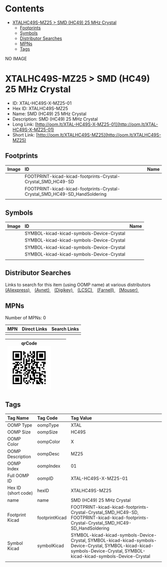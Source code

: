 



Contents
========

* [XTALHC49S-MZ25 > SMD (HC49) 25 MHz Crystal](#xtalhc49s-mz25--smd-hc49-25-mhz-crystal)
	* [Footprints](#footprints)
	* [Symbols](#symbols)
	* [Distributor Searches](#distributor-searches)
	* [MPNs](#mpns)
	* [Tags](#tags)
  
NO IMAGE  
# XTALHC49S-MZ25 > SMD (HC49) 25 MHz Crystal

- ID: XTAL-HC49S-X-MZ25-01
- Hex ID: XTALHC49S-MZ25
- Name: SMD (HC49) 25 MHz Crystal
- Description: SMD (HC49) 25 MHz Crystal
- Long Link: [http://oom.lt/XTAL-HC49S-X-MZ25-01](http://oom.lt/XTAL-HC49S-X-MZ25-01)
- Short Link: [http://oom.lt/XTALHC49S-MZ25](http://oom.lt/XTALHC49S-MZ25)

## Footprints
  

|Image|ID|Name|
| :--- | :--- | :--- |
||FOOTPRINT-kicad-kicad-footprints-Crystal-Crystal_SMD_HC49-SD||
||FOOTPRINT-kicad-kicad-footprints-Crystal-Crystal_SMD_HC49-SD_HandSoldering||
||||

## Symbols
  

|Image|ID|Name|
| :--- | :--- | :--- |
|![]()|SYMBOL-kicad-kicad-symbols-Device-Crystal||
|![]()|SYMBOL-kicad-kicad-symbols-Device-Crystal||
|![]()|SYMBOL-kicad-kicad-symbols-Device-Crystal||
|![]()|SYMBOL-kicad-kicad-symbols-Device-Crystal||
||||

## Distributor Searches
  
Links to search for this item (using OOMP name) at various distributors  
[(Aliexpress) ](https://www.aliexpress.com/wholesale?SearchText=1117SMD+HC49+25+MHz+Crystal)&nbsp;&nbsp;&nbsp;[(Avnet) ](https://www.avnet.com/shop/us/search/SMD+HC49+25+MHz+Crystal)&nbsp;&nbsp;&nbsp;[(Digikey) ](https://www.digikey.co.uk/en/products/result?s=SMD+HC49+25+MHz+Crystal)&nbsp;&nbsp;&nbsp;[(LCSC) ](https://www.lcsc.com/search?q=SMD+HC49+25+MHz+Crystal)&nbsp;&nbsp;&nbsp;[(Farnell) ](https://uk.farnell.com/search?st=SMD+HC49+25+MHz+Crystal)&nbsp;&nbsp;&nbsp;[(Mouser) ](https://www.mouser.com/c/?q=SMD+HC49+25+MHz+Crystal)&nbsp;&nbsp;&nbsp;
## MPNs
  
Number of MPNs: 0  

|MPN|Direct Links|Search Links|
| :--- | :--- | :--- |
||||
  

|qrCode<br>[![](https://raw.githubusercontent.com/oomlout/oomlout_OOMP_parts_V2/main/XTAL/HC49S/X/MZ25/01/qrCode_140.png)](https://github.com/oomlout/oomlout_OOMP_parts_V2/tree/main/XTAL/HC49S/X/MZ25/01/qrCode.png)||||
| :---: | :---: | :---: | :---: |

## Tags
  

|Tag Name|Tag Code|Tag Value|
| :--- | :--- | :--- |
|OOMP Type|oompType|XTAL|
|OOMP Size|oompSize|HC49S|
|OOMP Color|oompColor|X|
|OOMP Description|oompDesc|MZ25|
|OOMP Index|oompIndex|01|
|Full OOMP ID|oompID|XTAL-HC49S-X-MZ25-01|
|Hex ID (short code)|hexID|XTALHC49S-MZ25|
|name|name|SMD (HC49) 25 MHz Crystal|
|Footprint Kicad|footprintKicad|FOOTPRINT-kicad-kicad-footprints-Crystal-Crystal_SMD_HC49-SD, FOOTPRINT-kicad-kicad-footprints-Crystal-Crystal_SMD_HC49-SD_HandSoldering|
|Symbol Kicad|symbolKicad|SYMBOL-kicad-kicad-symbols-Device-Crystal, SYMBOL-kicad-kicad-symbols-Device-Crystal, SYMBOL-kicad-kicad-symbols-Device-Crystal, SYMBOL-kicad-kicad-symbols-Device-Crystal|
||||
